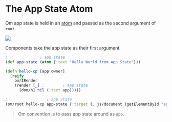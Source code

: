 # The App State Atom

Om app state is held in an [atom](http://clojure.org/atoms) and
passed as the second argument of `root`. 


![](https://encrypted-tbn3.gstatic.com/images?q=tbn:ANd9GcSMUpV_bD3qO7rBSHeFMz8Ln2gFjpmYYbLCeDU9yto5OHIR8d-F)

Components take the app state as their first argument.


```clojure
;              ↓ app state
(def app-state (atom {:text "Hello World from App State"}))

(defn hello-cp [app owner]
  (reify
    om/IRender
    (render [_] ;        ↓ app state
      (dom/h1 nil (:text app)))))

;                 ↓ app state
(om/root hello-cp app-state {:target (. js/document (getElementById "app"))})
```

> Om convention is to pass app state around as `app`.
